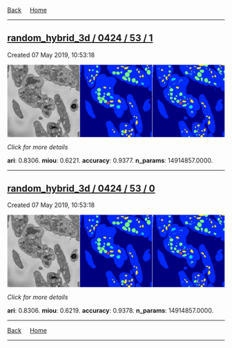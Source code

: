 
[Back](..)&nbsp;&nbsp;&nbsp;&nbsp;&nbsp;[Home](https://leapmanlab.github.io/snapshots)

---

<div class="summary"><a href="1"><h2>random_hybrid_3d / 0424 / 53 / 1</h2></a><p>Created 07 May 2019, 10:53:18
</p><a href="1"><img src="1/media/summary.png" align="center"></a><p>
<i>Click for more details</i>
</p></div>

**ari**: 0.8306. **miou**: 0.6221. **accuracy**: 0.9377. **n_params**: 14914857.0000. 

---

<div class="summary"><a href="0"><h2>random_hybrid_3d / 0424 / 53 / 0</h2></a><p>Created 07 May 2019, 10:53:18
</p><a href="0"><img src="0/media/summary.png" align="center"></a><p>
<i>Click for more details</i>
</p></div>

**ari**: 0.8306. **miou**: 0.6219. **accuracy**: 0.9378. **n_params**: 14914857.0000. 

---

[Back](..)&nbsp;&nbsp;&nbsp;&nbsp;&nbsp;[Home](https://leapmanlab.github.io/snapshots)

---